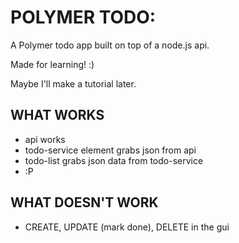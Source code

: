 POLYMER TODO:
=============

A Polymer todo app built on top of a node.js api.

Made for learning! :)

Maybe I'll make a tutorial later.


WHAT WORKS
-----------
- api works
- todo-service element grabs json from api
- todo-list grabs json data from todo-service
- :P

WHAT DOESN'T WORK
------------------
- CREATE, UPDATE (mark done), DELETE in the gui